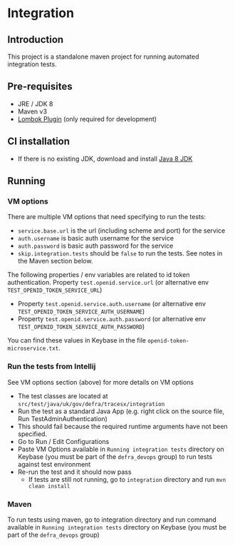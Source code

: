 # Integration

## Introduction

This project is a standalone maven project for running automated integration tests.

## Pre-requisites

- JRE / JDK 8
- Maven v3
- [Lombok Plugin](https://plugins.jetbrains.com/plugin/6317-lombok-plugin) (only required for development)

## CI installation

- If there is no existing JDK, download and install 
  [Java 8 JDK](http://www.oracle.com/technetwork/java/javase/install-linux-64-rpm-138254.html)

## Running

### VM options

There are multiple VM options that need specifying to run the tests:

- `service.base.url` is the url (including scheme and port) for the service
- `auth.username` is basic auth username for the service
- `auth.password` is basic auth password for the service
- `skip.integration.tests` should be `false` to run the tests. See notes in the Maven section below.

The following properties / env variables are related to id token authentication.
 Property `test.openid.service.url` (or alternative env `TEST_OPENID_TOKEN_SERVICE_URL`)
- Property `test.openid.service.auth.username` (or alternative env `TEST_OPENID_TOKEN_SERVICE_AUTH_USERNAME`)
- Property `test.openid.service.auth.password` (or alternative env `TEST_OPENID_TOKEN_SERVICE_AUTH_PASSWORD`)

You can find these values in Keybase in the file `openid-token-microservice.txt`.

### Run the tests from Intellij

See VM options section (above) for more details on VM options

- The test classes are located at `src/test/java/uk/gov/defra/tracesx/integration`
- Run the test as a standard Java App (e.g. right click on the source file, Run TestAdminAuthentication)
- This should fail because the required runtime arguments have not been specified.
- Go to Run / Edit Configurations
- Paste VM Options available in `Running integration tests` directory on Keybase (you must be part of the `defra_devops` group)
to run tests against test environment
- Re-run the test and it should now pass
  - If tests are still not running, go to `integration` directory and run `mvn clean install`

### Maven

To run tests using maven, go to integration directory and run command available in
`Running integration tests` directory on Keybase (you must be part of the `defra_devops` group)
